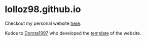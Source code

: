 # lolloz98.github.io
Checkout my personal website [here](https://lolloz98.github.io/).

Kudos to [Dorota1997](https://github.com/Dorota1997/) who developed the [template](https://github.com/Dorota1997/react-frontend-dev-portfolio) of the website.